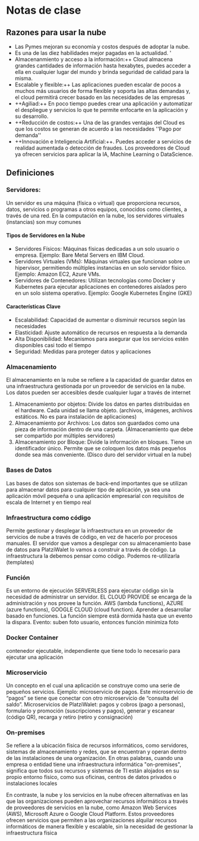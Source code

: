 # Notas de clase

## Razones para usar la nube
  
  * Las Pymes mejoran su economía y costos después de adoptar la nube.
  * Es una de las diez habilidades mejor pagadas en la actualidad. ' 
  * Almacenanmiento y acceso a la información:++ Cloud almacena grandes cantidades de información hasta hexabytes, puedes acceder a ella en cualquier lugar del mundo y brinda seguridad de calidad para la misma.
  * Escalable y flexible:++ Las aplicaciones pueden escalar de pocos a muchos más usuarios de forma flexible y soporta las altas demandas y, el cloud permitirá crecer basado en las necesidades de las empresas
  * ++Agiliad:++ En poco tiempo puedes crear una aplicación y automatizar el despliegue y servicios lo que te permite enfocarte en la aplicación y su desarrollo.
  * ++Reducción de costos:++ Una de las grandes ventajas del Cloud es que los costos se generan de acuerdo a las necesidades ''Pago por demanda''
  * ++Innovación e Inteligencia Artificial:++. Puedes acceder a servicios de realidad aumentada o detección de fraudes. Los proveedores de Cloud ya ofrecen servicios para aplicar la IA, Machine Learning o DataScience.

## Definiciones

### Servidores:
Un servidor es una máquina (física o virtual) que proporciona recursos, datos, servicios o programas a otros equipos, conocidos como clientes, a través de una red. En la computación en la nube, los servidores virtuales (instancias) son muy comunes

#### Tipos de Servidores en la Nube
  * Servidores Físicos: Máquinas físicas dedicadas a un solo usuario o empresa. Ejemplo: Bare Metal Servers en IBM Cloud.
  * Servidores Virtuales (VMs): Máquinas virtuales que funcionan sobre un hipervisor, permitiendo múltiples instancias en un solo servidor físico. Ejemplo: Amazon EC2, Azure VMs.
  * Servidores de Contenedores: Utilizan tecnologías como Docker y Kubernetes para ejecutar aplicaciones en contenedores aislados pero en un solo sistema operativo. Ejemplo: Google Kubernetes Engine (GKE)
    
#### Características Clave
* Escalabilidad: Capacidad de aumentar o disminuir recursos según las necesidades
* Elasticidad: Ajuste automático de recursos en respuesta a la demanda
* Alta Disponibilidad: Mecanismos para asegurar que los servicios estén disponibles casi todo el tiempo
* Seguridad: Medidas para proteger datos y aplicaciones

### Almacenamiento
El almacenamiento en la nube se refiere a la capacidad de guardar datos en una infraestructura gestionada por un proveedor de servicios en la nube. Los datos pueden ser accesibles desde cualquier lugar a través de internet

1. Almacenamiento por objetos: Divide los datos en partes distribuidas en el hardware. Cada unidad se llama objeto. (archivos, imágenes, archivos estáticos. No es para instalación de aplicaciones)
2. Almacenamiento por Archivos: Los datos son guardados como una pieza de información dentro de una carpeta. (Almacenamiento que debe ser compartido por múltiples servidores)
3. Almacenamiento por Bloque: Divide la información en bloques. Tiene un identificador único. Permite que se coloquen los datos más pequeños donde sea más conveniente. (Disco duro del servidor virtual en la nube)

### Bases de Datos
Las bases de datos son sistemas de back-end importantes que se utilizan para almacenar datos para cualquier tipo de aplicación, ya sea una aplicación móvil pequeña o una aplicación empresarial con requisitos de escala de Internet y en tiempo real

### Infraestructura como código
Permite gestionar y desplegar la infraestructura en un proveedor de servicios de nube a través de código, en vez de hacerlo por procesos manuales. El servidor que vamos a desplegar con su almacenamiento base de datos para PlatziWalet lo vamos a construir a través de código. La infraestructura la debemos pensar como código. Podemos re-utilizarla (templates)

### Función
Es un entorno de ejecución SERVERLESS para ejecutar código sin la necesidad de administrar un servidor. EL CLOUD PROVIDE se encarga de la administración y nos provee la función. AWS (lambda functions), AZURE (azure functions), GOOGLE CLOUD (cloud function). Aprender a desarrollar basado en funciones. La función siempre está dormida hasta que un evento la dispara. Evento: suben foto usuario, entonces función minimiza foto

### Docker Container
contenedor ejecutable, independiente que tiene todo lo necesario para ejecutar una aplicación

### Microservicio
Un concepto en el cual una aplicación se construye como una serie de pequeños servicios. Ejemplo: microservicio de pagos. Este microservicio de “pagos” se tiene que conectar con otro microservicio de “consulta del saldo”. Microservicios de PlatziWalet: pagos y cobros (pago a personas), formulario y promoción (suscripciones y pagos), generar y escanear (código QR), recarga y retiro (retiro y consignación)

### On-premises
Se refiere a la ubicación física de recursos informáticos, como servidores, sistemas de almacenamiento y redes, que se encuentran y operan dentro de las instalaciones de una organización. En otras palabras, cuando una empresa o entidad tiene una infraestructura informática "on-premises", significa que todos sus recursos y sistemas de TI están alojados en su propio entorno físico, como sus oficinas, centros de datos privados o instalaciones locales

En contraste, la nube y los servicios en la nube ofrecen alternativas en las que las organizaciones pueden aprovechar recursos informáticos a través de proveedores de servicios en la nube, como Amazon Web Services (AWS), Microsoft Azure o Google Cloud Platform. Estos proveedores ofrecen servicios que permiten a las organizaciones alquilar recursos informáticos de manera flexible y escalable, sin la necesidad de gestionar la infraestructura física
